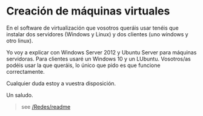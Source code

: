 # Creación de máquinas virtuales

En el software de virtualización que vosotros queráis usar tenéis que instalar dos servidores (Windows y Linux) y dos clientes (uno windows y otro linux).

Yo voy a explicar con Windows Server 2012 y Ubuntu Server para máquinas servidoras. Para clientes usaré un Windows 10 y un LUbuntu. Vosotros/as podéis usar la que queráis, lo único que pido es que funcione correctamente.

Cualquier duda estoy a vuestra disposición.

Un saludo.

> see [/Redes/readme](/Redes/readme.md)